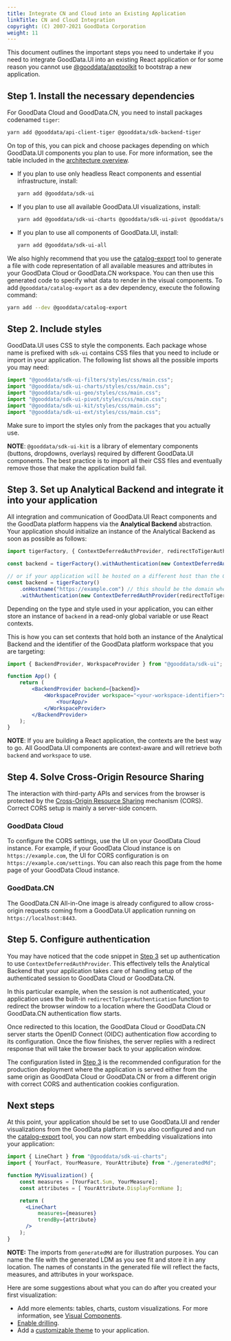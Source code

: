 ```yaml
---
title: Integrate CN and Cloud into an Existing Application
linkTitle: CN and Cloud Integration
copyright: (C) 2007-2021 GoodData Corporation
weight: 11
---
```


This document outlines the important steps you need to undertake if you need to integrate GoodData.UI into an existing
React application or for some reason you cannot use [@gooddata/apptoolkit](../../../quick_start/) to bootstrap a new application.

## Step 1. Install the necessary dependencies

For GoodData Cloud and GoodData.CN, you need to install packages codenamed `tiger`:

```bash
yarn add @gooddata/api-client-tiger @gooddata/sdk-backend-tiger
```

On top of this, you can pick and choose packages depending on which GoodData.UI components you plan to use. For more information, see the table included in the [architecture overview](../../../architecture/architecture_overview/).

-  If you plan to use only headless React components and essential infrastructure, install:

   ```bash
   yarn add @gooddata/sdk-ui
   ```

-  If you plan to use all available GoodData.UI visualizations, install:

   ```bash
   yarn add @gooddata/sdk-ui-charts @gooddata/sdk-ui-pivot @gooddata/sdk-ui-geo @gooddata/sdk-ui-ext
   ```

-  If you plan to use all components of GoodData.UI, install:

   ```bash
   yarn add @gooddata/sdk-ui-all
   ```

We also highly recommend that you use the [catalog-export](../../visualize_data/export_catalog/) tool to generate a file with
code representation of all available measures and attributes in your GoodData Cloud or GoodData.CN workspace. You can then use this
generated code to specify what data to render in the visual components. To add `@gooddata/catalog-export` as a dev dependency, execute the following command:

```bash
yarn add --dev @gooddata/catalog-export
```

## Step 2. Include styles

GoodData.UI uses CSS to style the components. Each package whose name is prefixed with `sdk-ui` contains CSS files that you need to include or import in your application. The following list shows all the possible imports you may need:

```jsx
import "@gooddata/sdk-ui-filters/styles/css/main.css";
import "@gooddata/sdk-ui-charts/styles/css/main.css";
import "@gooddata/sdk-ui-geo/styles/css/main.css";
import "@gooddata/sdk-ui-pivot/styles/css/main.css";
import "@gooddata/sdk-ui-kit/styles/css/main.css";
import "@gooddata/sdk-ui-ext/styles/css/main.css";
```

Make sure to import the styles only from the packages that you actually use.

**NOTE**: `@gooddata/sdk-ui-kit` is a library of elementary components (buttons, dropdowns, overlays) required by different GoodData.UI components. The best practice is to import all their CSS files and eventually remove those that make the application build fail.

## Step 3. Set up Analytical Backend and integrate it into your application

All integration and communication of GoodData.UI React components and the GoodData platform happens via the **Analytical Backend** abstraction. Your application should initialize an instance of the Analytical Backend as soon as possible as follows:

```javascript
import tigerFactory, { ContextDeferredAuthProvider, redirectToTigerAuthentication } from "@gooddata/sdk-backend-tiger";

const backend = tigerFactory().withAuthentication(new ContextDeferredAuthProvider(redirectToTigerAuthentication));

// or if your application will be hosted on a different host than the GoodData Cloud or GoodData.CN backend
const backend = tigerFactory()
    .onHostname("https://example.com") // this should be the domain where the GoodData Cloud or GoodData.CN is hosted
    .withAuthentication(new ContextDeferredAuthProvider(redirectToTigerAuthentication));
```

Depending on the type and style used in your application, you can either store an instance of `backend` in a read-only global
variable or use React contexts.

This is how you can set contexts that hold both an instance of the Analytical Backend and the identifier of the GoodData platform workspace that you are targeting:

```jsx
import { BackendProvider, WorkspaceProvider } from "@gooddata/sdk-ui";

function App() {
    return (
        <BackendProvider backend={backend}>
            <WorkspaceProvider workspace="<your-workspace-identifier>">
                <YourApp/>
            </WorkspaceProvider>
        </BackendProvider>
    );
}
```

**NOTE**: If you are building a React application, the contexts are the best way to go. All GoodData.UI components
are context-aware and will retrieve both `backend` and `workspace` to use.

## Step 4. Solve Cross-Origin Resource Sharing

The interaction with third-party APIs and services from the browser is protected by the [Cross-Origin Resource Sharing](https://developer.mozilla.org/en-US/docs/Web/HTTP/CORS) mechanism (CORS). Correct CORS setup is mainly a server-side concern.

### GoodData Cloud
To configure the CORS settings, use the UI on your GoodData Cloud instance. For example, if your GoodData Cloud instance is on `https://example.com`, the UI for CORS configuration is on `https://example.com/settings`. You can also reach this page from the home page of your GoodData Cloud instance.

### GoodData.CN
The GoodData.CN All-in-One image is already configured to allow cross-origin requests coming from a GoodData.UI
application running on `https://localhost:8443`.


## Step 5. Configure authentication

You may have noticed that the code snippet in [Step 3](#step-3.-set-up-analytical-backend-and-integrate-it-into-your-application) set up authentication to use `ContextDeferredAuthProvider`. This effectively tells the Analytical Backend that your application takes care of handling setup of the authenticated session to GoodData Cloud or GoodData.CN.

In this particular example, when the session is not authenticated, your application uses the built-in `redirectToTigerAuthentication` function to redirect the browser window to a location where the GoodData Cloud or GoodData.CN authentication flow starts.

Once redirected to this location, the GoodData Cloud or GoodData.CN server starts the OpenID Connect (OIDC) authentication flow according to its
configuration. Once the flow finishes, the server replies with a redirect response that will take the browser back to your application window.

The configuration listed in [Step 3](#step-3.-set-up-analytical-backend-and-integrate-it-into-your-application) is the recommended configuration for the production deployment where the application is served either from the same origin as GoodData Cloud or GoodData.CN or from a different origin with correct CORS and authentication cookies configuration.


## Next steps

At this point, your application should be set to use GoodData.UI and render visualizations from the GoodData platform. If you
also configured and run the [catalog-export](../../visualize_data/export_catalog/) tool, you can now start embedding visualizations
into your application:

```jsx
import { LineChart } from "@gooddata/sdk-ui-charts";
import { YourFact, YourMeasure, YourAttribute} from "./generatedMd";

function MyVisualization() {
    const measures = [YourFact.Sum, YourMeasure];
    const attributes = [ YourAttribute.DisplayFormName ];

    return (
      <LineChart
          measures={measures}
          trendBy={attribute}
      />
    );
}
```

**NOTE:** The imports from `generatedMd` are for illustration purposes. You can name the file with the generated LDM as you see fit and store it in any location. The names of constants in the generated file will reflect the facts, measures, and attributes in your workspace.

Here are some suggestions about what you can do after you created your first visualization:

* Add more elements: tables, charts, custom visualizations. For more information, see [Visual Components](../../../references/visual_components/).
* [Enable drilling](../../add_interactivity/drillable_items/).
* Add a [customizable theme](../../apply_theming/) to your application.
